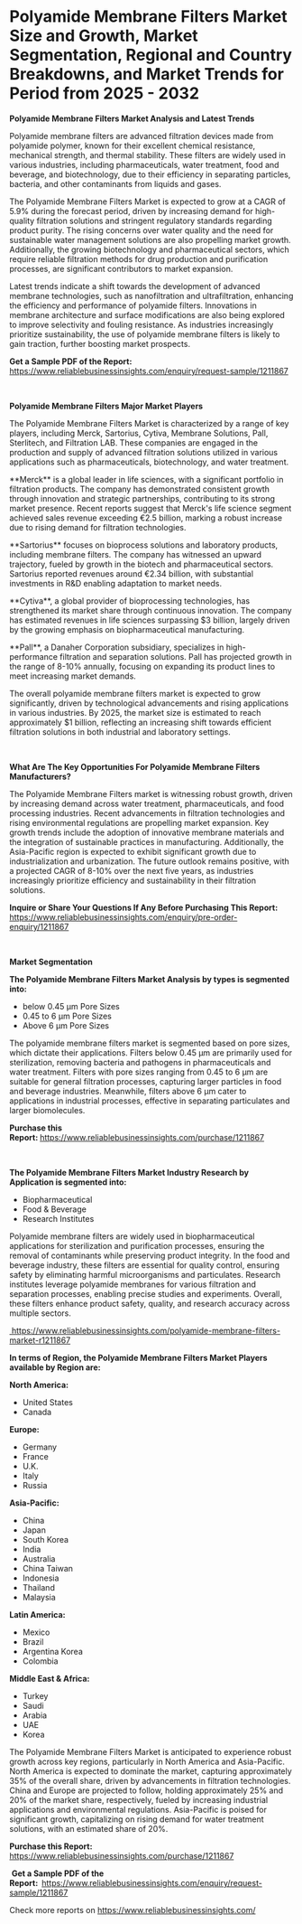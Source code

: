 <p><h1>Polyamide Membrane Filters Market Size and Growth, Market Segmentation, Regional and Country Breakdowns, and Market Trends for Period from 2025 -  2032</h1></p><p><strong>Polyamide Membrane Filters Market Analysis and Latest Trends</strong></p>
<p><p>Polyamide membrane filters are advanced filtration devices made from polyamide polymer, known for their excellent chemical resistance, mechanical strength, and thermal stability. These filters are widely used in various industries, including pharmaceuticals, water treatment, food and beverage, and biotechnology, due to their efficiency in separating particles, bacteria, and other contaminants from liquids and gases.</p><p>The Polyamide Membrane Filters Market is expected to grow at a CAGR of 5.9% during the forecast period, driven by increasing demand for high-quality filtration solutions and stringent regulatory standards regarding product purity. The rising concerns over water quality and the need for sustainable water management solutions are also propelling market growth. Additionally, the growing biotechnology and pharmaceutical sectors, which require reliable filtration methods for drug production and purification processes, are significant contributors to market expansion.</p><p>Latest trends indicate a shift towards the development of advanced membrane technologies, such as nanofiltration and ultrafiltration, enhancing the efficiency and performance of polyamide filters. Innovations in membrane architecture and surface modifications are also being explored to improve selectivity and fouling resistance. As industries increasingly prioritize sustainability, the use of polyamide membrane filters is likely to gain traction, further boosting market prospects.</p></p>
<p><strong>Get a Sample PDF of the Report:&nbsp;</strong> <a href="https://www.reliablebusinessinsights.com/enquiry/request-sample/1211867?utm_campaign=2757&utm_medium=2&utm_source=Github&utm_content=ia&utm_term=24032025&utm_id=polyamide-membrane-filters">https://www.reliablebusinessinsights.com/enquiry/request-sample/1211867</a></p>
<p>&nbsp;</p>
<p><strong>Polyamide Membrane Filters Major Market Players</strong></p>
<p><p>The Polyamide Membrane Filters Market is characterized by a range of key players, including Merck, Sartorius, Cytiva, Membrane Solutions, Pall, Sterlitech, and Filtration LAB. These companies are engaged in the production and supply of advanced filtration solutions utilized in various applications such as pharmaceuticals, biotechnology, and water treatment.</p><p>**Merck** is a global leader in life sciences, with a significant portfolio in filtration products. The company has demonstrated consistent growth through innovation and strategic partnerships, contributing to its strong market presence. Recent reports suggest that Merck's life science segment achieved sales revenue exceeding €2.5 billion, marking a robust increase due to rising demand for filtration technologies.</p><p>**Sartorius** focuses on bioprocess solutions and laboratory products, including membrane filters. The company has witnessed an upward trajectory, fueled by growth in the biotech and pharmaceutical sectors. Sartorius reported revenues around €2.34 billion, with substantial investments in R&D enabling adaptation to market needs.</p><p>**Cytiva**, a global provider of bioprocessing technologies, has strengthened its market share through continuous innovation. The company has estimated revenues in life sciences surpassing $3 billion, largely driven by the growing emphasis on biopharmaceutical manufacturing.</p><p>**Pall**, a Danaher Corporation subsidiary, specializes in high-performance filtration and separation solutions. Pall has projected growth in the range of 8-10% annually, focusing on expanding its product lines to meet increasing market demands.</p><p>The overall polyamide membrane filters market is expected to grow significantly, driven by technological advancements and rising applications in various industries. By 2025, the market size is estimated to reach approximately $1 billion, reflecting an increasing shift towards efficient filtration solutions in both industrial and laboratory settings.</p></p>
<p>&nbsp;</p>
<p><strong>What Are The Key Opportunities For Polyamide Membrane Filters Manufacturers?</strong></p>
<p><p>The Polyamide Membrane Filters market is witnessing robust growth, driven by increasing demand across water treatment, pharmaceuticals, and food processing industries. Recent advancements in filtration technologies and rising environmental regulations are propelling market expansion. Key growth trends include the adoption of innovative membrane materials and the integration of sustainable practices in manufacturing. Additionally, the Asia-Pacific region is expected to exhibit significant growth due to industrialization and urbanization. The future outlook remains positive, with a projected CAGR of 8-10% over the next five years, as industries increasingly prioritize efficiency and sustainability in their filtration solutions.</p></p>
<p><strong>Inquire or Share Your Questions If Any Before Purchasing This Report:</strong> <a href="https://www.reliablebusinessinsights.com/enquiry/pre-order-enquiry/1211867?utm_campaign=2757&utm_medium=2&utm_source=Github&utm_content=ia&utm_term=24032025&utm_id=polyamide-membrane-filters">https://www.reliablebusinessinsights.com/enquiry/pre-order-enquiry/1211867</a></p>
<p>&nbsp;</p>
<p><strong>Market Segmentation</strong></p>
<p><strong>The Polyamide Membrane Filters Market Analysis by types is segmented into:</strong></p>
<p><ul><li>below 0.45 µm Pore Sizes</li><li>0.45 to 6 µm Pore Sizes</li><li>Above 6 µm Pore Sizes</li></ul></p>
<p><p>The polyamide membrane filters market is segmented based on pore sizes, which dictate their applications. Filters below 0.45 µm are primarily used for sterilization, removing bacteria and pathogens in pharmaceuticals and water treatment. Filters with pore sizes ranging from 0.45 to 6 µm are suitable for general filtration processes, capturing larger particles in food and beverage industries. Meanwhile, filters above 6 µm cater to applications in industrial processes, effective in separating particulates and larger biomolecules.</p></p>
<p><strong>Purchase this Report:&nbsp;</strong><a href="https://www.reliablebusinessinsights.com/purchase/1211867?utm_campaign=2757&utm_medium=2&utm_source=Github&utm_content=ia&utm_term=24032025&utm_id=polyamide-membrane-filters">https://www.reliablebusinessinsights.com/purchase/1211867</a></p>
<p>&nbsp;</p>
<p><strong>The Polyamide Membrane Filters Market Industry Research by Application is segmented into:</strong></p>
<p><ul><li>Biopharmaceutical</li><li>Food & Beverage</li><li>Research Institutes</li></ul></p>
<p><p>Polyamide membrane filters are widely used in biopharmaceutical applications for sterilization and purification processes, ensuring the removal of contaminants while preserving product integrity. In the food and beverage industry, these filters are essential for quality control, ensuring safety by eliminating harmful microorganisms and particulates. Research institutes leverage polyamide membranes for various filtration and separation processes, enabling precise studies and experiments. Overall, these filters enhance product safety, quality, and research accuracy across multiple sectors.</p></p>
<p><a href="https://www.reliablebusinessinsights.com/polyamide-membrane-filters-market-r1211867?utm_campaign=2757&utm_medium=2&utm_source=Github&utm_content=ia&utm_term=24032025&utm_id=polyamide-membrane-filters">&nbsp;https://www.reliablebusinessinsights.com/polyamide-membrane-filters-market-r1211867</a></p>
<p><strong>In terms of Region, the Polyamide Membrane Filters Market Players available by Region are:</strong></p>
<p>
    <p> <strong> North America: </strong>
        <ul>
            <li>United States</li>
            <li>Canada</li>
        </ul>
        </p> 
    <p> <strong> Europe: </strong>
        <ul>
            <li>Germany</li>
            <li>France</li>
            <li>U.K.</li>
            <li>Italy</li>
            <li>Russia</li>
        </ul>
        </p> 
    <p> <strong> Asia-Pacific: </strong>
        <ul>
            <li>China</li>
            <li>Japan</li>
            <li>South Korea</li>
            <li>India</li>
            <li>Australia</li>
            <li>China Taiwan</li>
            <li>Indonesia</li>
            <li>Thailand</li>
            <li>Malaysia</li>
        </ul>
        </p> 
    <p> <strong> Latin America: </strong>
        <ul>
            <li>Mexico</li>
            <li>Brazil</li>
            <li>Argentina Korea</li>
            <li>Colombia</li>
        </ul>
        </p> 
    <p> <strong> Middle East & Africa: </strong>
        <ul>
            <li>Turkey</li>
            <li>Saudi</li>
            <li>Arabia</li>
            <li>UAE</li>
            <li>Korea</li>
        </ul>
    </p>
    </p>
<p><p>The Polyamide Membrane Filters Market is anticipated to experience robust growth across key regions, particularly in North America and Asia-Pacific. North America is expected to dominate the market, capturing approximately 35% of the overall share, driven by advancements in filtration technologies. China and Europe are projected to follow, holding approximately 25% and 20% of the market share, respectively, fueled by increasing industrial applications and environmental regulations. Asia-Pacific is poised for significant growth, capitalizing on rising demand for water treatment solutions, with an estimated share of 20%.</p></p>
<p><strong>Purchase this Report: </strong><a href="https://www.reliablebusinessinsights.com/purchase/1211867?utm_campaign=2757&utm_medium=2&utm_source=Github&utm_content=ia&utm_term=24032025&utm_id=polyamide-membrane-filters">https://www.reliablebusinessinsights.com/purchase/1211867</a></p>
<p>&nbsp;<strong>Get a Sample PDF of the Report:&nbsp;&nbsp;</strong><a href="https://www.reliablebusinessinsights.com/enquiry/request-sample/1211867?utm_campaign=2757&utm_medium=2&utm_source=Github&utm_content=ia&utm_term=24032025&utm_id=polyamide-membrane-filters">https://www.reliablebusinessinsights.com/enquiry/request-sample/1211867</a></p>
<p><strong></strong></p>
<p>Check more reports on <a href="https://www.reliablebusinessinsights.com/?utm_campaign=2757&utm_medium=2&utm_source=Github&utm_content=ia&utm_term=24032025&utm_id=polyamide-membrane-filters">https://www.reliablebusinessinsights.com/</a></p>